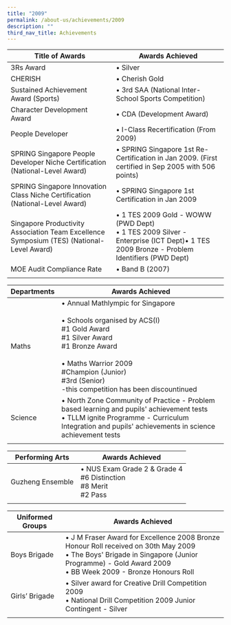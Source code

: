 ```yaml
---
title: "2009"
permalink: /about-us/achievements/2009
description: ""
third_nav_title: Achievements
---
```

| Title of Awards | Awards Achieved |
|---|---|
| 3Rs Award | • Silver |
| CHERISH | • Cherish Gold |
| Sustained Achievement Award (Sports) | • 3rd SAA (National Inter-School Sports Competition) |
| Character Development Award  | • CDA (Development Award) |
| People Developer | • I-Class Recertification (From 2009) |
| SPRING Singapore People Developer Niche Certification (National-Level Award) | • SPRING Singapore 1st Re-Certification in Jan 2009. (First certified in Sep 2005 with 506 points) |
| SPRING Singapore Innovation Class Niche Certification (National-Level Award) | • SPRING Singapore 1st Certification in Jan 2009 |
| Singapore Productivity Association Team Excellence Symposium (TES) (National-Level Award) | • 1 TES 2009 Gold - WOWW (PWD Dept)<br>• 1 TES 2009 Silver - Enterprise (ICT Dept)• 1 TES 2009 Bronze - Problem Identifiers (PWD Dept) |
| MOE Audit Compliance Rate | • Band B (2007) |
| | | 

| Departments | Awards Achieved |
|---|---|
| Maths | • Annual Mathlympic for Singapore<br><br>• Schools organised by ACS(I)<br>#1 Gold Award<br>#1 Silver Award<br>#1 Bronze Award<br><br>• Maths Warrior 2009<br>#Champion (Junior)<br>#3rd (Senior)<br>-this competition has been discountinued |
| Science | • North Zone Community of Practice - Problem based learning and pupils' achievement tests<br>• TLLM ignite Programme - Curriculum Integration and pupils' achievements in science achievement tests |
| | |

| Performing Arts | Awards Achieved |
|---|---|
| Guzheng Ensemble | • NUS Exam Grade 2 & Grade 4<br>#6 Distinction<br>#8 Merit<br>#2 Pass |
| | | 

| Uniformed Groups | Awards Achieved |
|---|---|
| Boys Brigade | • J M Fraser Award for Excellence 2008 Bronze Honour Roll received on 30th May 2009<br>• The Boys' Brigade in Singapore (Junior Programme) - Gold Award 2009<br>• BB Week 2009 - Bronze Honours Roll |
| Girls’ Brigade | • Silver award for Creative Drill Competition 2009<br>• National Drill Competition 2009 Junior Contingent - Silver |
| | | 